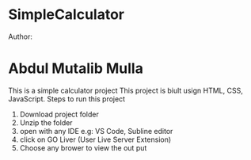 # SimpleCalculator

Author: <h1> Abdul Mutalib Mulla </h1>

This is a simple calculator project
This project is biult usign HTML, CSS, JavaScript.
Steps to run this project

1. Download project folder
2. Unzip the folder
3. open with any IDE e.g: VS Code, Subline editor
4. click on GO Liver (User Live Server Extension)
5. Choose any brower to view the out put
